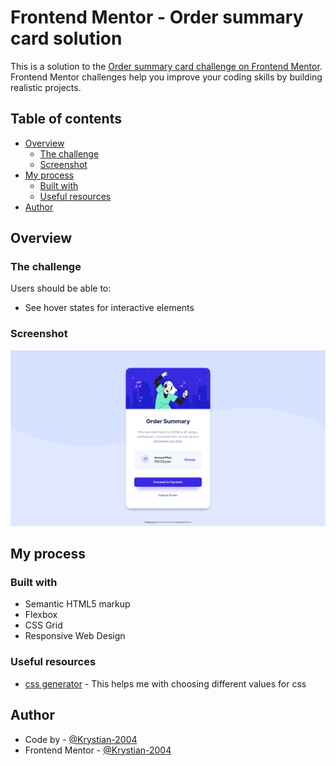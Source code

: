 # Frontend Mentor - Order summary card solution

This is a solution to the [Order summary card challenge on Frontend Mentor](https://www.frontendmentor.io/challenges/order-summary-component-QlPmajDUj). Frontend Mentor challenges help you improve your coding skills by building realistic projects.

## Table of contents

- [Overview](#overview)
  - [The challenge](#the-challenge)
  - [Screenshot](#screenshot)
- [My process](#my-process)
  - [Built with](#built-with)
  - [Useful resources](#useful-resources)
- [Author](#author)

## Overview

### The challenge

Users should be able to:

- See hover states for interactive elements

### Screenshot

![design/screenshot.PNG](./design/screenshot.png)

## My process

### Built with

- Semantic HTML5 markup
- Flexbox
- CSS Grid
- Responsive Web Design

### Useful resources

- [css generator](https://cssgenerator.pl) - This helps me with choosing different values ​​for css

## Author

- Code by - [@Krystian-2004](https://github.com/Krystian-2004)
- Frontend Mentor - [@Krystian-2004](https://www.frontendmentor.io/profile/Krystian-2004)
